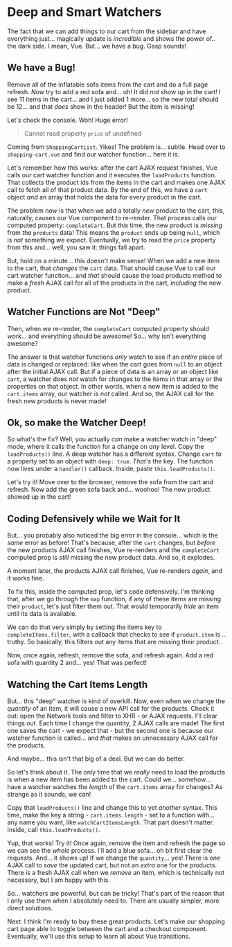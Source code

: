 # Deep and Smart Watchers

The fact that we can add things to our cart from the sidebar and have everything
just... magically update is *incredible* and shows the power of.. the dark side.
I mean, Vue. But... we have a bug. Gasp sounds!

## We have a Bug!

Remove all of the inflatable sofa items from the cart and do a full page refresh.
*Now* try to add a red sofa and... oh! It did *not* show up in the cart! I see
11 items in the cart... and I just added 1 more... so the new total should be 12...
and that *does* show in the header! But the item is missing!

Let's check the console. Woh! Huge error!

> Cannot read property `price` of undefined

Coming from `ShoppingCartList`. Yikes! The problem is... subtle. Head over to
`shopping-cart.vue` and find our watcher function... here it is.

Let's remember how this works: after the cart AJAX request finishes, Vue calls our
cart watcher function and *it* executes the `loadProducts` function. That
collects the product ids from the items in the cart and makes one AJAX call to
fetch all of that product data. By the end of this, we have a `cart` object *and*
an array that holds the data for every product in the cart.

The problem *now* is that when we add a totally *new* product to the cart, this,
naturally, causes our Vue component to re-render. That process calls our computed
property: `completeCart`. But *this* time, the new product is *missing* from
the `products` data! This means the `product` ends up being `null`, which is
*not* something we expect. Eventually, we try to read the `price` property from
this and... well, you saw it: things fall apart.

But, hold on a minute... this doesn't make sense! When we add a new item to the
cart, that *changes* the `cart` data. That should cause Vue to call our cart watcher
function... and *that* should cause the load products method to make a *fresh* AJAX
call for all of the products in the cart, *including* the new product.

## Watcher Functions are Not "Deep"

Then, when we re-render, the `completeCart` computed property should *work*...
and everything should be awesome! So... why isn't everything awesome?

The answer is that watcher functions *only* watch to see if an *entire* piece
of data is changed or replaced: like when the cart goes from `null` to an object
after the initial AJAX call. But if a piece of data is an array or an object like
`cart`, a watcher does *not* watch for changes to the items in that array or the
properties on that object. In other words, when a new item is added to the
`cart.items` array, our watcher is *not* called. And so, the AJAX call for the
fresh new products is never made!

## Ok, so make the Watcher Deep!

So what's the fix? Well, you actually *can* make a watcher watch in "deep" mode,
where it calls the function for a change on *any* level. Copy the `loadProducts()`
line. A deep watcher has a different syntax. Change `cart` to a property set to
an object with `deep: true`. *That's* the key. The function now lives under a
`handler()` callback. Inside, paste `this.loadProducts()`.

Let's try it! Move over to the browser, remove the sofa from the cart and refresh.
Now add the green sofa back and... woohoo! The new product showed up in the cart!

## Coding Defensively while we Wait for It

But... you probably also noticed the big error in the console... which is the
*same* error as before! That's because, after the `cart` changes, but *before*
the new products AJAX call finishes, Vue re-renders and the `completeCart` computed
prop is *still* missing the new product data. And so, it explodes.

A moment later, the products AJAX call finishes, Vue re-renders *again*, and it
works fine.

To fix this, inside the computed prop, let's code defensively. I'm thinking that,
after we go through the `map` function, if any of these items are missing their
`product`, let's just filter them out. That would temporarily *hide* an item
until its data is available.

We can do that very simply by setting the items key to `completeItems.filter`,
with a callback that checks to see if `product.item` is .. truthy. So basically,
this filters out any items that are missing their product.

Now, once again, refresh, remove the sofa, and refresh again. Add a red sofa
with quantity 2 and... yes! That was perfect!

## Watching the Cart Items Length

But... this "deep" watcher is kind of overkill. Now, even when we change the
*quantity* of an item, it will cause a new API call for the products. Check it
out: open the Network tools and filter to XHR - or AJAX requests. I'll clear
things out. Each time I change the quantity, 2 AJAX calls are made! The first one
saves the cart - we expect that - but the second one is because our watcher function
is called... and  *that* makes an unnecessary AJAX call for the products.

And maybe... this isn't that big of a deal. But we can do better.

So let's think about it. The only time that we *really* need to load the products
is when a new item has been added to the cart. Could we... somehow... have a watcher
watches the *length* of the `cart.items` array for changes? As strange as it
sounds, we can!

Copy that `loadProducts()` line and change this to yet *another* syntax. This time,
make the key a string - `cart.items.length` - set to a function with... any name
you want, like `watchCartItemsLength`. That part doesn't matter. Inside, call
`this.loadProducts()`.

Yup, that works! Try it! Once again, remove the item and refresh the page so we
can see the *whole* process. I'll add a blue sofa... oh bit first clear the
requests. And... it shows up! If we change the `quantity`... yes! There is *one*
AJAX call to *save* the updated cart, but not an *extra* one for the products.
There *is* a fresh AJAX call when we *remove* an item, which is technically not
necessary, but I am happy with this.

So... watchers are powerful, but can be tricky! That's part of the reason that
I only use them when I absolutely need to. There are usually simpler, more direct
solutions.

Next: I think I'm ready to buy these great products. Let's make our
shopping cart page able to toggle between the cart and a checkout component.
Eventually, we'll use this setup to learn all about Vue transitions.
